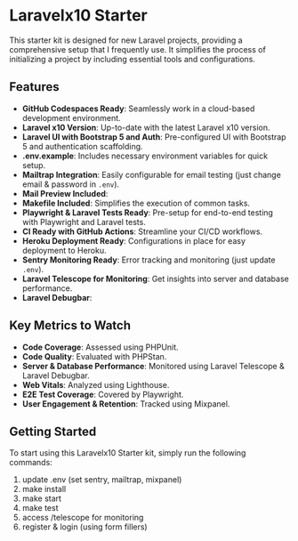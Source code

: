 # Laravelx10 Starter

This starter kit is designed for new Laravel projects, providing a comprehensive setup that I frequently use. It simplifies the process of initializing a project by including essential tools and configurations.

## Features

-   **GitHub Codespaces Ready**: Seamlessly work in a cloud-based development environment.
-   **Laravel x10 Version**: Up-to-date with the latest Laravel x10 version.
-   **Laravel UI with Bootstrap 5 and Auth**: Pre-configured UI with Bootstrap 5 and authentication scaffolding.
-   **.env.example**: Includes necessary environment variables for quick setup.
-   **Mailtrap Integration**: Easily configurable for email testing (just change email & password in `.env`).
-   **Mail Preview Included**:
-   **Makefile Included**: Simplifies the execution of common tasks.
-   **Playwright & Laravel Tests Ready**: Pre-setup for end-to-end testing with Playwright and Laravel tests.
-   **CI Ready with GitHub Actions**: Streamline your CI/CD workflows.
-   **Heroku Deployment Ready**: Configurations in place for easy deployment to Heroku.
-   **Sentry Monitoring Ready**: Error tracking and monitoring (just update `.env`).
-   **Laravel Telescope for Monitoring**: Get insights into server and database performance.
-   **Laravel Debugbar**:

## Key Metrics to Watch

-   **Code Coverage**: Assessed using PHPUnit.
-   **Code Quality**: Evaluated with PHPStan.
-   **Server & Database Performance**: Monitored using Laravel Telescope & Laravel Debugbar.
-   **Web Vitals**: Analyzed using Lighthouse.
-   **E2E Test Coverage**: Covered by Playwright.
-   **User Engagement & Retention**: Tracked using Mixpanel.

## Getting Started

To start using this Laravelx10 Starter kit, simply run the following commands:

1. update .env (set sentry, mailtrap, mixpanel)
2. make install
3. make start
4. make test
5. access /telescope for monitoring
6. register & login (using form fillers)
